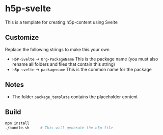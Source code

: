 # h5p-svelte

This is a template for creating h5p-content using Svelte

## Customize
Replace the following strings to make this your own
- `H5P-Svelte` -> `Org-PackageName` This is the package name (you must also rename all folders and files that contain this string)
- `h5p-svelte` -> `packagename` This is the common name for the package

## Notes
- The folder `package_template` contains the placeholder content

## Build
```bash
npm install
./bundle.sh     # This will generate the h5p file
```